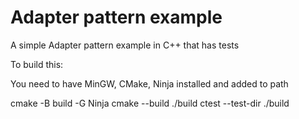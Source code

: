 # Adapter pattern example
 A simple Adapter pattern example in C++ that has tests

To build this:

You need to have MinGW, CMake, Ninja installed and added to path

cmake -B build -G Ninja
cmake --build ./build
ctest --test-dir ./build
